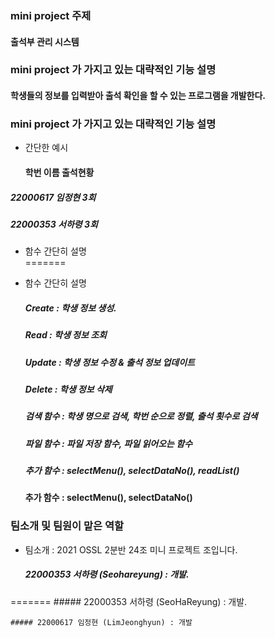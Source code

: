 ### mini project 주제

#### 출석부 관리 시스템


### mini project 가 가지고 있는 대략적인 기능 설명

#### 학생들의 정보를 입력받아 출석 확인을 할 수 있는 프로그램을 개발한다. 

### mini project 가 가지고 있는 대략적인 기능 설명


+ 간단한 예시

  #### 학번        이름   출석현황  
 ##### 22000617  임정현   3회  
 ##### 22000353  서하령   3회




+ 함수 간단히 설명   
=======
+ 함수 간단히 설명     

  ##### Create : 학생 정보 생성. 

  ##### Read : 학생 정보 조회  

  ##### Update : 학생 정보 수정 & 출석 정보 업데이트  

  ##### Delete : 학생 정보 삭제  

  ##### 검색 함수 : 학생 명으로 검색, 학번 순으로 정렬, 출석 횟수로 검색  

  ##### 파일 함수 : 파일 저장 함수, 파일 읽어오는 함수  

  ##### 추가 함수 : selectMenu(), selectDataNo(), readList()

  #### 추가 함수 : selectMenu(), selectDataNo()

 

### 팀소개 및 팀원이 맡은 역할

+ 팀소개 : 2021 OSSL 2분반 24조 미니 프로젝트 조입니다.

    ##### 22000353 서하령 (Seohareyung) : 개발. 
=======
    ##### 22000353 서하령 (SeoHaReyung) : 개발. 

    ##### 22000617 임정현 (LimJeonghyun) : 개발
